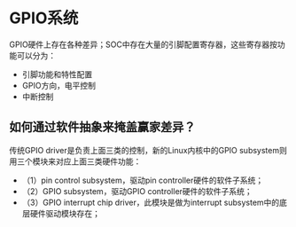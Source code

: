 # GPIO系统

GPIO硬件上存在各种差异；SOC中存在大量的引脚配置寄存器，这些寄存器按功能可以分为：
- 引脚功能和特性配置
- GPIO方向，电平控制
- 中断控制

## 如何通过软件抽象来掩盖赢家差异？
传统GPIO driver是负责上面三类的控制，新的Linux内核中的GPIO subsystem则用三个模块来对应上面三类硬件功能：
- （1）pin control subsystem，驱动pin controller硬件的软件子系统；
- （2）GPIO subsystem，驱动GPIO controller硬件的软件子系统；
- （3）GPIO interrupt chip driver，此模块是做为interrupt subsystem中的底层硬件驱动模块存在；

